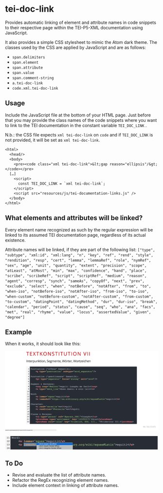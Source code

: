 # tei-doc-link
Provides automatic linking of element and attribute names in code snippets to their respective page within the TEI-P5-XML documentation using JavaScript.

It also provides a simple CSS stylesheet to mimic the Atom dark theme. The classes used by the CSS are applied by JavaScript and are as follows:

* `span.delimiters`
* `span.element`
* `span.attribute`
* `span.value`
* `span.comment-string`
* `a.tei-doc-link`
* `code.xml.tei-doc-link`

## Usage
Include the JavaScript file at the bottom of your HTML page.  Just before that you may provide the class names of the code snippets where you want to link to the TEI documentation in the constant variable `TEI_DOC_LINK` .

N.b.: the CSS file expects `xml tei-doc-link` on `code` and if `TEI_DOC_LINK` is not provided, it will be set as `xml tei-doc-link`.

```
<html>
  <head/>
  <body>
    <pre><code class="xml tei-doc-link">&lt;gap reason="ellipsis"/&gt;</code></pre>
  […]
    <script>
      const TEI_DOC_LINK = `xml tei-doc-link`;
    </script>
    <script src="resources/js/tei-documentation-links.js" />
  </body>
</html>
```

## What elements and attributes will be linked?

Every element name recognized as such by the regular expression will be linked to its assumed TEI documentation page, regardless of its actual existence.

Attribute names will be linked, if they are part of the following list: `["type", "subtype", "xml:id", "xml:lang", "n", "key", "ref", "rend", "style", "rendition", "resp", "cert", "lemma", "lemmaRef", "role", "nymRef", "sex", "age", "unit", "quantity", "extent", "precision", "scope", "atLeast", "atMost", "min", "max", "confidence", "hand", "place", "scribe", "scribeRef", "script", "scriptRef", "medium", "reason", "agent", "corresp", "synch", "sameAs", "copyOf", "next", "prev", "exclude", "select", "when", "notBefore", "notAfter", "from", "to", "when-iso", "notBefore-iso", "notAfter-iso", "from-iso", "to-iso", "when-custom", "notBefore-custom", "notAfter-custom", "from-custom", "to-custom", "datingPoint", "datingMethod", "dur", "dur-iso", "break", "calendar", "period", "status", "cause", "seq", "who", "ana", "facs", "met", "real", "rhyme", "value", "locus", "assertedValue", "given", "degree"]`

## Example

When it works, it should look like this:

![Code Snippet with links to TEI documentation and dark theme](data/img/tei-doc-link_001.png)

![Link from attribute name to TEI documentation](data/img/tei-doc-link_002.png)

## To Do

* Revise and evaluate the list of attribute names.
* Refactor the RegEx recognizing element names.
* Include element context in linking of attribute names.

